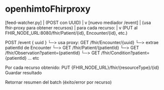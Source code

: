 # openhimtoFhirproxy

[feed-watcher.py]
         |
     (POST con UUID)
         |
         v
[nuevo mediador /event]
         |
(usa fhir-proxy para obtener recursos)
         |
    para cada recurso:
         |
         v
(PUT al FHIR_NODE_URL:8080/fhir/Patient/{id}, Encounter/{id}, etc.)


POST /event { uuid }
   └─> usa proxy: GET /fhir/Encounter/{uuid}
   └─> extrae patientId de Encounter
   └─> GET /fhir/Patient/{patientId}
   └─> GET /fhir/Observation?patient={patientId}
   └─> GET /fhir/Condition?patient={patientId}
   ... etc

Por cada recurso obtenido:
    PUT {FHIR_NODE_URL}/fhir/{resourceType}/{id}
    Guardar resultado

Retornar resumen del batch (éxito/error por recurso)
